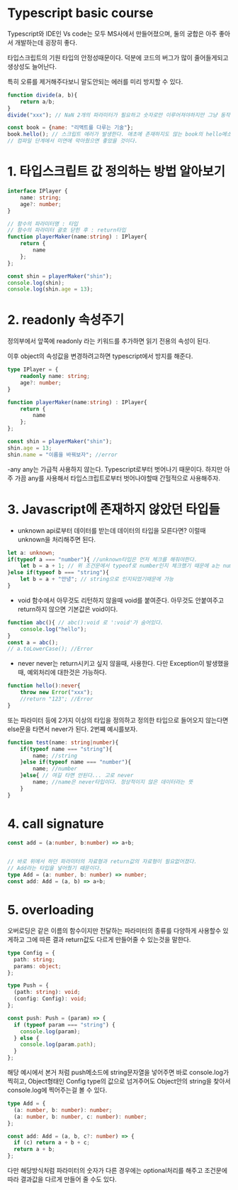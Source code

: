 # Typescript basic course

Typescript와 IDE인 Vs code는 모두 MS사에서 만들어졌으며, 둘의 궁합은 아주 좋아서 개발하는데 굉장히 좋다.

타입스크립트의 기원
타입의 안정성때문이다.
덕분에 코드의 버그가 많이 줄어들게되고 생상성도 늘어난다.

특히 오류를 제거해주다보니 말도안되는 에러를 미리 방지할 수 있다.

```Javascript
function divide(a, b){
    return a/b;
}
divide("xxx"); // NaN 2개의 파라미터가 필요하고 숫자로만 이루어져야하지만 그냥 동작이 되어버린다.

const book = {name: "리액트를 다루는 기술"};
book.hello(); // 스크립트 에러가 발생한다. 애초에 존재하지도 않는 book의 hello메소드를 호출하였으니,
// 컴파일 단계에서 미연에 막아줬으면 좋았을 것이다.
```

# 1. 타입스크립트 값 정의하는 방법 알아보기

```Typescript
interface IPlayer {
    name: string;
    age?: number;
}

// 함수의 파라미터명 : 타입
// 함수의 파라미터 괄호 닫힌 후 : return타입
function playerMaker(name:string) : IPlayer{
    return {
        name
    };
};

const shin = playerMaker("shin");
console.log(shin);
console.log(shin.age = 13);
```

# 2. readonly 속성주기

정의부에서 앞쪽에 readonly 라는 키워드를 추가하면 읽기 전용의 속성이 된다.

이후 object의 속성값을 변경하려고하면 typescript에서 방지를 해준다.

```Typescript
type IPlayer = {
    readonly name: string;
    age?: number;
}

function playerMaker(name:string) : IPlayer{
    return {
        name
    };
};

const shin = playerMaker("shin");
shin.age = 13;
shin.name = "이름을 바꿔보자"; //error
```

-any
any는 가급적 사용하지 않는다.
Typescript로부터 벗어나기 때문이다.
하지만 아주 가끔 any를 사용해서 타입스크립트로부터 벗어나야할때 간헐적으로 사용해주자.

# 3. Javascript에 존재하지 않았던 타입들

- unknown
  api로부터 데이터를 받는데 데이터의 타입을 모른다면? 이럴때 unknown을 처리해주면 된다.

```Typescript
let a: unknown;
if(typeof a === "number"){ //unknown타입은 먼저 체크를 해줘야한다.
    let b = a + 1; // 위 조건문에서 typeof로 number인지 체크했기 때문에 a는 number자료형이 된다.
}else if(typeof b === "string"){
    let b = a + "안녕"; // string으로 인지되었기때문에 가능
}
```

- void
  함수에서 아무것도 리턴하지 않을때 void를 붙여준다.
  아무것도 안붙여주고 return하지 않으면 기본값은 void이다.

```Typescript
function abc(){ // abc():void 로 ':void'가 숨어있다.
    console.log("hello");
}
const a = abc();
// a.toLowerCase(); //Error
```

- never
  never는 return시키고 싶지 않을때, 사용한다.
  다만 Exception이 발생했을때, 예외처리에 대한것은 가능하다.

```Typescript
function hello():never{
    throw new Error("xxx");
    //return "123"; //Error
}
```

또는 파라미터 등에 2가지 이상의 타입을 정의하고 정의한 타입으로 들어오지 않는다면 else문을 타면서 never가 된다.
2번쨰 예시를보자.

```Typescript
function test(name: string|number){
    if(typeof name === "string"){
        name; //string
    }else if(typeof name === "number"){
        name; //number
    }else{ // 여길 타면 안된다... 고로 never
        name; //name은 never타입이다. 정상적이지 않은 데이터라는 뜻
    }
}
```

# 4. call signature

```Typescript
const add = (a:number, b:number) => a+b;


// 바로 위에서 하던 파라미터의 자료형과 return값의 자료형이 필요없어졌다.
// Add라는 타입을 넣어줬기 때문이다.
type Add = (a: number, b: number) => number;
const add: Add = (a, b) => a+b;
```

# 5. overloading

오버로딩은 같은 이름의 함수이지만 전달하는 파라미터의 종류를 다양하게 사용할수 있게하고
그에 따른 결과 return값도 다르게 만들어줄 수 있는것을 말한다.

```Typescript
type Config = {
  path: string;
  params: object;
};

type Push = {
  (path: string): void;
  (config: Config): void;
};

const push: Push = (param) => {
  if (typeof param === "string") {
    console.log(param);
  } else {
    console.log(param.path);
  }
};
```

해당 예시에서 본거 처럼 push메소드에 string문자열을 넣어주면 바로 console.log가 찍히고,
Object형태인 Config type의 값으로 넘겨주어도 Object안의 string을 찾아서 console.log에 찍어주는걸 볼 수 있다.

```Typescript
type Add = {
  (a: number, b: number): number;
  (a: number, b: number, c: number): number;
};

const add: Add = (a, b, c?: number) => {
  if (c) return a + b + c;
  return a + b;
};
```

다만 해당방식처럼 파라미터의 숫자가 다른 경우에는 optional처리를 해주고
조건문에 따라 결과값을 다르게 만들어 줄 수도 있다.
